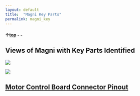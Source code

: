 ```yaml
---
layout: default
title:  "Magni Key Parts"
permalink: magni_key
---
```


#### &uarr;[top](https://ubiquityrobotics.github.io/learn/) - -

## Views of Magni with Key Parts Identified


<img src="https://ubiquityrobotics.github.io/learn/assets/Magni_Front_View_1.jpg" />

<img src="https://ubiquityrobotics.github.io/learn/assets/Magni_Front_View_2.jpg
" />

## [Motor Control Board Connector Pinout](Motor_Control_Board_Connector_Pinout_Document.pdf)
